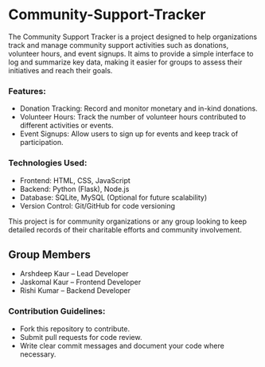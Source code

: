 # Community-Support-Tracker     

The Community Support Tracker is a project designed to help organizations track and manage community support activities such as donations, volunteer hours, and event signups. It aims to provide a simple interface to log and summarize key data, making it easier for groups to assess their initiatives and reach their goals.

### Features:
- Donation Tracking: Record and monitor monetary and in-kind donations.
- Volunteer Hours: Track the number of volunteer hours contributed to different activities or events.
- Event Signups: Allow users to sign up for events and keep track of participation.

### Technologies Used:
- Frontend: HTML, CSS, JavaScript
- Backend: Python (Flask), Node.js
- Database: SQLite, MySQL (Optional for future scalability)
- Version Control: Git/GitHub for code versioning

This project is for community organizations or any group looking to keep detailed records of their charitable efforts and community involvement. 

## Group Members

- Arshdeep Kaur – Lead Developer
- Jaskomal Kaur – Frontend Developer
- Rishi Kumar – Backend Developer

### Contribution Guidelines:
- Fork this repository to contribute.
- Submit pull requests for code review.
- Write clear commit messages and document your code where necessary.
